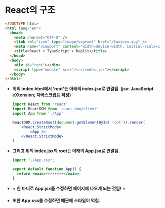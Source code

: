 # React의 구조

```html
<!DOCTYPE html>
<html lang="en">
  <head>
    <meta charset="UTF-8" />
    <link rel="icon" type="image/svg+xml" href="/favicon.svg" />
    <meta name="viewport" content="width=device-width, initial-scale=1.0" />
    <title>React + TypeScript + Replit</title>
  </head>
  <body>
    <div id="root"></div>
    <script type="module" src="/src/index.jsx"></script>
  </body>
</html>
```

- **위의 index.html에서 ‘root’는 아래의 index.jsx로 연결됨.
(jsx: JavaScript eXtension; 자바스크립트 확장)**
    
    ```jsx
    import React from 'react'
    import ReactDOM from 'react-dom/client'
    import App from './App'
    
    ReactDOM.createRoot(document.getElementById('root')).render(
    	<React.StrictMode>
    		<App />
    	</React.StrictMode>
    )
    ```
    
- **그리고 위의 index.jsx의 root는 아래의 App.jsx로 연결됨.**
    
    ```jsx
    import "./App.css";
    
    export default function App() {
      return <main>⚡⚡⚡⚡⚡⚡⚡⚡</main>;
    }
    
    ```
    
- ⭐ **한 마디로 App.jsx를 수정하면 페이지에 나오게 되는 것임!** ⭐
- **또한 App.css를 수정하면 때문에 스타일이 먹힘.**

